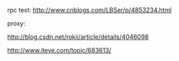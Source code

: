 rpc test:
http://www.cnblogs.com/LBSer/p/4853234.html

proxy:

http://blog.csdn.net/rokii/article/details/4046098

http://www.iteye.com/topic/683613/
